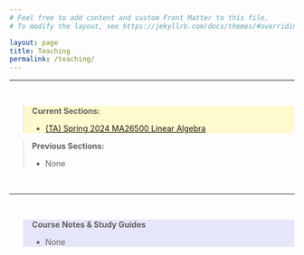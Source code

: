 ```yaml
---
# Feel free to add content and custom Front Matter to this file.
# To modify the layout, see https://jekyllrb.com/docs/themes/#overriding-theme-defaults

layout: page
title: Teaching
permalink: /teaching/
---
```


---

<br>
<blockquote style="background-color: lemonchiffon">
<b>Current Sections:</b>
<ul>
    <li><a href="https://www.math.purdue.edu/academic/courses/semester/202420/ma26500/index.html">(TA) Spring 2024 MA26500 Linear Algebra</a></li>
</ul>
</blockquote>

<blockquote>
<b>Previous Sections:</b>
<ul>
    <li>None</li>
</ul>
</blockquote>
<br>

---

<br>

<blockquote style="background-color: lavender">
<b>Course Notes & Study Guides</b>
<ul>
    <li>None</li>
</ul>
</blockquote>